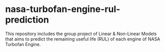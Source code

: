 # nasa-turbofan-engine-rul-prediction
This repository includes the group project of Linear &amp; Non-Linear Models that aims to predict the remaining useful life (RUL) of each engine of NASA Turbofan Engine.
